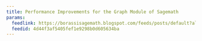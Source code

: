 ```yaml
---
title: Performance Improvements for the Graph Module of Sagemath
params:
  feedlink: https://borassisagemath.blogspot.com/feeds/posts/default?alt=rss
  feedid: 4d44f3af5405fef1e9298b0d605634ba
---
```

